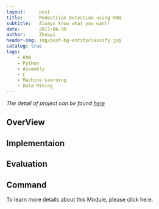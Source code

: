 ```yaml
---
layout:     post
title:      Pedestrian Detection using KNN
subtitle:   Always know what you want!
date:       2017-06-30
author:     Zhouyi
header-img: img/post-bg-entityclassify.jpg
catalog: true
tags:
    - KNN
    - Python
    - Assembly
    - C
    - Machine Learning
    - Data Mining
---
```


*The detail of project can be found [here](https://drive.google.com/file/d/1sSB9o7huXMLYRbxe-324cBacVzDKN6Sp/view?usp=sharing)*

## OverView

## Implementaion

## Evaluation

## Command



To learn more details about this Module, please click here.

